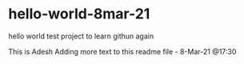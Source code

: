 # hello-world-8mar-21
hello world test project to learn githun again

This is Adesh Adding more text to this readme file - 8-Mar-21 @17:30
